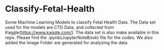 # Classify-Fetal-Health
Some Machine Learning Models to classify Fetal Health Data. The Data set used for the models are CTG Data, and collected from Kaggle(https://www.kaggle.com/). The  data set is also make available in this repo. Please find the .ipynb(JupyterNoteBook) file for the codes. We also added the Image Folder are generated for analyzing the data
